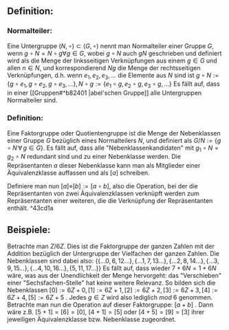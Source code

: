 ## Definition:
### Normalteiler:
Eine Untergruppe $(N, \circ) \subset (G, \circ)$ nennt man Normalteiler einer Gruppe $G$, wenn $g \circ N = N \circ g \forall g \in G$, wobei $g \circ N$ auch $gN$ geschrieben und definiert wird als die Menge der linksseitigen Verknüpfungen aus einem $g \in G$ und allen $n \in N$, und korrespondierend $Ng$ die Menge der rechtsseitigen Verknüpfungen, d.h. wenn $e_1, e_2, e_3, ...$ die Elemente aus $N$ sind ist 
$g \circ N := \{g \circ e_1, g \circ e_2, g \circ e_3, ... \}, N \circ g := \{e_1 \circ g, e_2 \circ g, e_3 \circ g, ... \}$ 
Es fällt auf, dass in einer [[Gruppen#^b82401 |abel'schen Gruppe]] alle Untergruppen Normalteiler sind.

### Definition:
Eine Faktorgruppe oder Quotientengruppe ist die Menge der Nebenklassen einer Gruppe $G$ bezüglich eines Normalteilers $N$, und definiert als $G / N := \{g \circ N \, \forall \, g \in G \}$. Es fällt auf, dass alle "Nebenklassenkandidaten" mit $g_1 \circ N = g_2 \circ N$ redundant sind und zu einer Nebenklasse werden. Die Repräsentanten $a$  dieser Nebenklasse kann man als Mitglieder einer Äquivalenzklasse auffassen und als $[a]$ schreiben. 

Definiere man nun $[a] \diamond [b] := [a \circ b]$, also die Operation, bei der die Repräsentanten von zwei Äquivalenzklassen verknüpft werden zum Repräsentanten einer weiteren, die die Verknüpfung der Repräsentanten enthält.   ^43cd1a
## Beispiele:
Betrachte man $Z / 6Z$. Dies ist die Faktorgruppe der ganzen Zahlen mit der Addition bezüglich der Untergruppe der Vielfachen der ganzen Zahlen. Die Nebenklassen sind dabei also: 
$\{\{...0, 6, 12...\}, \{...1, 7, 13...\}, \{...2, 8, 14... \}, \{...3, 9, 15... \}, \{...4, 10, 16... \}, \{5, 11, 17... \}  \}$
Es fällt auf, dass wieder $7 + 6N = 1 + 6N$ wäre, was aus der Unendlichkeit der Menge hervorgeht: das "Verschieben" einer "Sechsfachen-Stelle" hat keine weitere Relevanz. 
So bilden sich die Nebenklassen $[0] := 6Z + 0, [1] := 6Z + 1, [2] := 6Z + 2, [3] := 6Z + 3, [4] := 6Z + 4, [5] := 6Z + 5$ .
Jedes $g \in Z$ wird also lediglich $mod \; 6$ genommen.
Betrachte man nun die Operation auf dieser Faktorgruppe: $[a + b]$ .
Dann wäre z.B. $[5 + 1] = [6] = [0]$, $[4 + 1] = [5]$ oder $[4 + 5] = [9] = [3]$ ihrer jeweiligen Äquivalenzklasse bzw. Nebenklasse zugeordnet.
